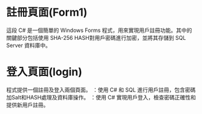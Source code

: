 # 註冊頁面(Form1)
這段 C# 是一個簡單的 Windows Forms 程式，用來實現用戶註冊功能。其中的關鍵部分包括使用 SHA-256 HASH對用戶密碼進行加密，並將其存儲到 SQL Server 資料庫中。
# 登入頁面(login)


程式提供一個註冊及登入兩個頁面。
：使用 C# 和 SQL 進行用戶註冊，包含密碼加Salt和HASH處理及資料庫操作。
：使用 C# 實現用戶登入，檢查密碼正確性和提供新用戶註冊。
